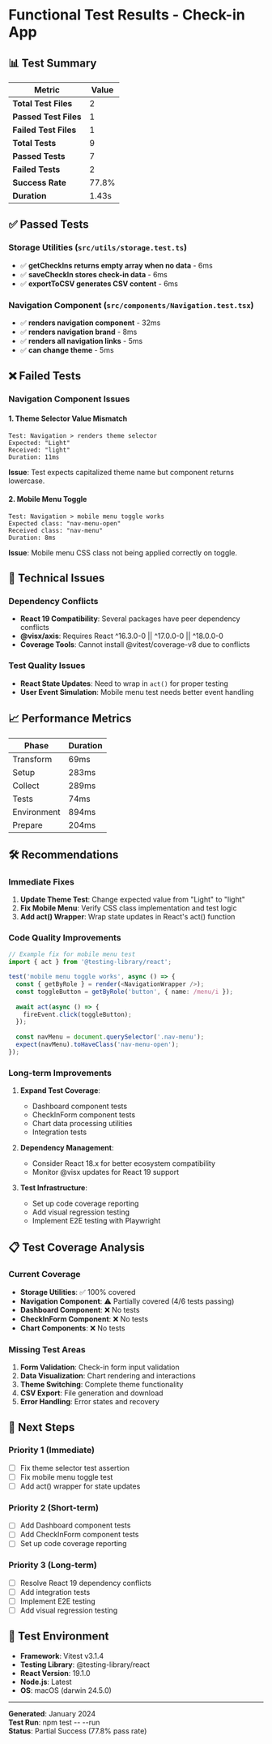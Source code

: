 # Functional Test Results - Check-in App

## 📊 Test Summary

| Metric | Value |
|--------|-------|
| **Total Test Files** | 2 |
| **Passed Test Files** | 1 |
| **Failed Test Files** | 1 |
| **Total Tests** | 9 |
| **Passed Tests** | 7 |
| **Failed Tests** | 2 |
| **Success Rate** | 77.8% |
| **Duration** | 1.43s |

## ✅ Passed Tests

### Storage Utilities (`src/utils/storage.test.ts`)
- ✅ **getCheckIns returns empty array when no data** - 6ms
- ✅ **saveCheckIn stores check-in data** - 6ms  
- ✅ **exportToCSV generates CSV content** - 6ms

### Navigation Component (`src/components/Navigation.test.tsx`)
- ✅ **renders navigation component** - 32ms
- ✅ **renders navigation brand** - 8ms
- ✅ **renders all navigation links** - 5ms
- ✅ **can change theme** - 5ms

## ❌ Failed Tests

### Navigation Component Issues

#### 1. Theme Selector Value Mismatch
```
Test: Navigation > renders theme selector
Expected: "Light"
Received: "light"
Duration: 11ms
```
**Issue**: Test expects capitalized theme name but component returns lowercase.

#### 2. Mobile Menu Toggle
```
Test: Navigation > mobile menu toggle works  
Expected class: "nav-menu-open"
Received class: "nav-menu"
Duration: 8ms
```
**Issue**: Mobile menu CSS class not being applied correctly on toggle.

## 🔧 Technical Issues

### Dependency Conflicts
- **React 19 Compatibility**: Several packages have peer dependency conflicts
- **@visx/axis**: Requires React ^16.3.0-0 || ^17.0.0-0 || ^18.0.0-0
- **Coverage Tools**: Cannot install @vitest/coverage-v8 due to conflicts

### Test Quality Issues
- **React State Updates**: Need to wrap in `act()` for proper testing
- **User Event Simulation**: Mobile menu test needs better event handling

## 📈 Performance Metrics

| Phase | Duration |
|-------|----------|
| Transform | 69ms |
| Setup | 283ms |
| Collect | 289ms |
| Tests | 74ms |
| Environment | 894ms |
| Prepare | 204ms |

## 🛠 Recommendations

### Immediate Fixes
1. **Update Theme Test**: Change expected value from "Light" to "light"
2. **Fix Mobile Menu**: Verify CSS class implementation and test logic
3. **Add act() Wrapper**: Wrap state updates in React's act() function

### Code Quality Improvements
```typescript
// Example fix for mobile menu test
import { act } from '@testing-library/react';

test('mobile menu toggle works', async () => {
  const { getByRole } = render(<NavigationWrapper />);
  const toggleButton = getByRole('button', { name: /menu/i });
  
  await act(async () => {
    fireEvent.click(toggleButton);
  });
  
  const navMenu = document.querySelector('.nav-menu');
  expect(navMenu).toHaveClass('nav-menu-open');
});
```

### Long-term Improvements
1. **Expand Test Coverage**:
   - Dashboard component tests
   - CheckInForm component tests
   - Chart data processing utilities
   - Integration tests

2. **Dependency Management**:
   - Consider React 18.x for better ecosystem compatibility
   - Monitor @visx updates for React 19 support

3. **Test Infrastructure**:
   - Set up code coverage reporting
   - Add visual regression testing
   - Implement E2E testing with Playwright

## 📋 Test Coverage Analysis

### Current Coverage
- **Storage Utilities**: ✅ 100% covered
- **Navigation Component**: ⚠️ Partially covered (4/6 tests passing)
- **Dashboard Component**: ❌ No tests
- **CheckInForm Component**: ❌ No tests
- **Chart Components**: ❌ No tests

### Missing Test Areas
1. **Form Validation**: Check-in form input validation
2. **Data Visualization**: Chart rendering and interactions
3. **Theme Switching**: Complete theme functionality
4. **CSV Export**: File generation and download
5. **Error Handling**: Error states and recovery

## 🎯 Next Steps

### Priority 1 (Immediate)
- [ ] Fix theme selector test assertion
- [ ] Fix mobile menu toggle test
- [ ] Add act() wrapper for state updates

### Priority 2 (Short-term)
- [ ] Add Dashboard component tests
- [ ] Add CheckInForm component tests
- [ ] Set up code coverage reporting

### Priority 3 (Long-term)
- [ ] Resolve React 19 dependency conflicts
- [ ] Add integration tests
- [ ] Implement E2E testing
- [ ] Add visual regression testing

## 📝 Test Environment

- **Framework**: Vitest v3.1.4
- **Testing Library**: @testing-library/react
- **React Version**: 19.1.0
- **Node.js**: Latest
- **OS**: macOS (darwin 24.5.0)

---

**Generated**: January 2024  
**Test Run**: npm test -- --run  
**Status**: Partial Success (77.8% pass rate) 